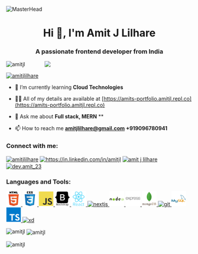 ![MasterHead](https://miro.medium.com/v2/resize:fit:679/0*FGD6BUzzZs1VJLuY.gif)
<h1 align="center">Hi 👋, I'm Amit J Lilhare</h1>
<h3 align="center">A passionate frontend developer from India</h3>
<img align="right"  width="400" src="https://cdn.dribbble.com/users/1162077/screenshots/3848914/programmer.gif">


<p align="left"> <img src="https://komarev.com/ghpvc/?username=amitjl&label=Profile%20views&color=0e75b6&style=flat" alt="amitjl" /> </p>

<p align="left"> <a href="https://twitter.com/amitjlilhare" target="blank"><img src="https://img.shields.io/twitter/follow/amitjlilhare?logo=twitter&style=for-the-badge" alt="amitjlilhare" /></a> </p>

- 🌱 I’m currently learning **Cloud Technologies**

- 👨‍💻 All of my details are available at [https://amits-portfolio.amitjl.repl.co](https://amits-portfolio.amitjl.repl.co)

- 💬 Ask me about **Full stack, MERN** **

- 📫 How to reach me **amitjlilhare@gmail.com +919096780941**

<h3 align="left">Connect with me:</h3>
<p align="left">
<a href="https://twitter.com/amitjlilhare" target="blank"><img align="center" src="https://raw.githubusercontent.com/rahuldkjain/github-profile-readme-generator/master/src/images/icons/Social/twitter.svg" alt="amitjlilhare" height="30" width="40" /></a>
<a href="https://linkedin.com/in/https://in.linkedin.com/in/amitjl" target="blank"><img align="center" src="https://raw.githubusercontent.com/rahuldkjain/github-profile-readme-generator/master/src/images/icons/Social/linked-in-alt.svg" alt="https://in.linkedin.com/in/amitjl" height="30" width="40" /></a>
<a href="https://fb.com/amit j lilhare" target="blank"><img align="center" src="https://raw.githubusercontent.com/rahuldkjain/github-profile-readme-generator/master/src/images/icons/Social/facebook.svg" alt="amit j lilhare" height="30" width="40" /></a>
<a href="https://instagram.com/dev.amit_23" target="blank"><img align="center" src="https://raw.githubusercontent.com/rahuldkjain/github-profile-readme-generator/master/src/images/icons/Social/instagram.svg" alt="dev.amit_23" height="30" width="40" /></a>
</p>

<h3 align="left">Languages and Tools:</h3>
<p align="left">  <a href="https://www.w3.org/html/" target="_blank" rel="noreferrer"> <img src="https://raw.githubusercontent.com/devicons/devicon/master/icons/html5/html5-original-wordmark.svg" alt="html5" width="40" height="40"/> <a href="https://www.w3schools.com/css/" target="_blank" rel="noreferrer"> <img src="https://raw.githubusercontent.com/devicons/devicon/master/icons/css3/css3-original-wordmark.svg" alt="css3" width="40" height="40"/> <a href="https://developer.mozilla.org/en-US/docs/Web/JavaScript" target="_blank" rel="noreferrer"> <img src="https://raw.githubusercontent.com/devicons/devicon/master/icons/javascript/javascript-original.svg" alt="javascript" width="40" height="40"/> <a href="https://getbootstrap.com" target="_blank" rel="noreferrer"> <img src="https://raw.githubusercontent.com/devicons/devicon/master/icons/bootstrap/bootstrap-plain-wordmark.svg" alt="bootstrap" width="40" height="40"/> </a> <a href="https://reactjs.org/" target="_blank" rel="noreferrer"> <img src="https://raw.githubusercontent.com/devicons/devicon/master/icons/react/react-original-wordmark.svg" alt="react" width="40" height="40"/> <a href="https://nextjs.org/" target="_blank" rel="noreferrer"> <img src="https://cdn.worldvectorlogo.com/logos/nextjs-2.svg" alt="nextjs" width="40" height="40"/> </a> <a href="https://nodejs.org" target="_blank" rel="noreferrer"> <img src="https://raw.githubusercontent.com/devicons/devicon/master/icons/nodejs/nodejs-original-wordmark.svg" alt="nodejs" width="40" height="40"/> </a>   </a> <a href="https://expressjs.com" target="_blank" rel="noreferrer"> <img src="https://raw.githubusercontent.com/devicons/devicon/master/icons/express/express-original-wordmark.svg" alt="express" width="40" height="40"/> </a><a href="https://www.mongodb.com/" target="_blank" rel="noreferrer"> <img src="https://raw.githubusercontent.com/devicons/devicon/master/icons/mongodb/mongodb-original-wordmark.svg" alt="mongodb" width="40" height="40"/> </a></a> <a href="https://git-scm.com/" target="_blank" rel="noreferrer"> <img src="https://www.vectorlogo.zone/logos/git-scm/git-scm-icon.svg" alt="git" width="40" height="40"/> </a> </a> </a>  <a href="https://www.mysql.com/" target="_blank" rel="noreferrer"> <img src="https://raw.githubusercontent.com/devicons/devicon/master/icons/mysql/mysql-original-wordmark.svg" alt="mysql" width="40" height="40"/> </a> </a> <a href="https://www.typescriptlang.org/" target="_blank" rel="noreferrer"> <img src="https://raw.githubusercontent.com/devicons/devicon/master/icons/typescript/typescript-original.svg" alt="typescript" width="40" height="40"/> </a> <a href="https://www.adobe.com/products/xd.html" target="_blank" rel="noreferrer"> <img src="https://cdn.worldvectorlogo.com/logos/adobe-xd.svg" alt="xd" width="40" height="40"/> </a>  </p>

<p><img align="left" src="https://github-readme-stats.vercel.app/api/top-langs?username=amitjl&show_icons=true&locale=en&layout=compact" alt="amitjl" /></p>

<p>&nbsp;<img align="center" src="https://github-readme-stats.vercel.app/api?username=amitjl&show_icons=true&locale=en" alt="amitjl" /></p>

<p><img align="center" src="https://github-readme-streak-stats.herokuapp.com/?user=amitjl&" alt="amitjl" /></p>
